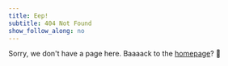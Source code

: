 ```yaml
---
title: Eep! 
subtitle: 404 Not Found
show_follow_along: no
---
```

Sorry, we don't have a page here. Baaaack to the [homepage](/)? 🐑
